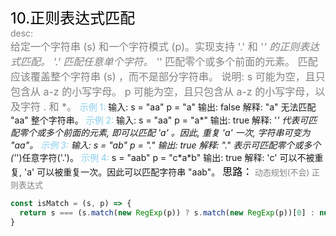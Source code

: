 <font color=black size=5>10.正则表达式匹配<br></font>
<font color=gray>desc:<br></font>
<font color=gray size=3>
给定一个字符串 (s) 和一个字符模式 (p)。实现支持 '.' 和 '_' 的正则表达式匹配。
'.' 匹配任意单个字符。
'_' 匹配零个或多个前面的元素。
匹配应该覆盖整个字符串 (s) ，而不是部分字符串。
说明:
s 可能为空，且只包含从 a-z 的小写字母。
p 可能为空，且只包含从 a-z 的小写字母，以及字符 . 和 \*。
</font>
<font color=skyblue>示例 1:</font>
<font >
输入:
s = "aa"
p = "a"
输出: false
解释: "a" 无法匹配 "aa" 整个字符串。
</font>
<font color=skyblue>示例 2:</font>
<font background=gray>
输入:
s = "aa"
p = "a*"
输出: true
解释: '*' 代表可匹配零个或多个前面的元素, 即可以匹配 'a' 。因此, 重复 'a' 一次, 字符串可变为 "aa"。
</font>
<font color=skyblue>示例 3:</font>
<font background=gray>
输入:
s = "ab"
p = "._"
输出: true
解释: "._" 表示可匹配零个或多个('*')任意字符('.')。
</font>
<font color=skyblue>示例 4:</font>
<font background=gray>
s = "aab"
p = "c*a\*b"
输出: true
解释: 'c' 可以不被重复, 'a' 可以被重复一次。因此可以匹配字符串 "aab"。
</font>
<font color=black size=3>
思路：</font><font color=gray size=2>
动态规划(不会) 正则表达式
</font>

```javascript
const isMatch = (s, p) => {
  return s === (s.match(new RegExp(p)) ? s.match(new RegExp(p))[0] : null)
}
```
